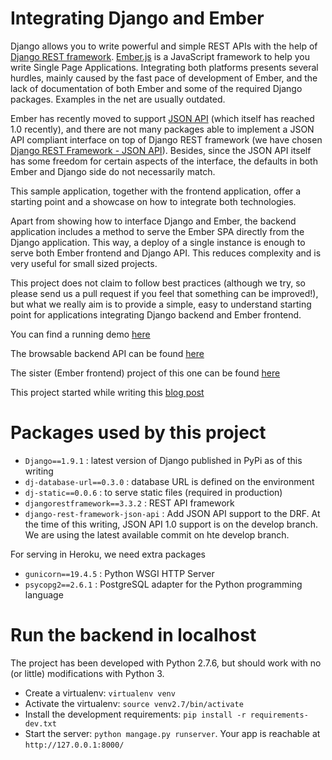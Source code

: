 # Integrating Django and Ember

Django allows you to write powerful and simple REST APIs with the help of [Django REST framework](http://www.django-rest-framework.org). [Ember.js](http://emberjs.com) is a JavaScript framework to help you write Single Page Applications. Integrating both platforms presents several hurdles, mainly caused by the fast pace of development of Ember, and the lack of documentation of both Ember and some of the required Django packages. Examples in the net are usually outdated.

Ember has recently moved to support [JSON API](http://jsonapi.org/) (which itself has reached 1.0 recently), and there are not many packages able to implement a JSON API compliant interface on top of Django REST framework (we have chosen [Django REST Framework - JSON API](http://drf-json-api.readthedocs.org/en/latest/)). Besides, since the JSON API itself has some freedom for certain aspects of the interface, the defaults in both Ember and Django side do not necessarily match.

This sample application, together with the frontend application, offer a starting point and a showcase on how to integrate both technologies.

Apart from showing how to interface Django and Ember, the backend application includes a method to serve the Ember SPA directly from the Django application. This way, a deploy of a single instance is enough to serve both Ember frontend and Django API. This reduces complexity and is very useful for small sized projects.

This project does not claim to follow best practices (although we try, so please send us a pull request if you feel that something can be improved!), but what we really aim is to provide a simple, easy to understand starting point for applications integrating Django backend and Ember frontend.

You can find a running demo [here](http://django-ember-showcase.herokuapp.com)

The browsable backend API can be found [here](http://django-ember-showcase.herokuapp.com/api)

The sister (Ember frontend) project of this one can be found [here](https://github.com/gonvaled/frontend-django-ember-showcase)

This project started while writing this [blog post](http://blog.gonvaled.com/ember/Configuring-Django-and-EmberData-interoperability.html)

# Packages used by this project

* `Django==1.9.1` : latest version of Django published in PyPi as of this writing
* `dj-database-url==0.3.0` : database URL is defined on the environment
* `dj-static==0.0.6` : to serve static files (required in production)
* `djangorestframework==3.3.2` : REST API framework
* `django-rest-framework-json-api` : Add JSON API support to the DRF. At the time of this writing, JSON API 1.0 support is on the develop branch. We are using the latest available commit on hte develop branch.

For serving in Heroku, we need extra packages
* `gunicorn==19.4.5` : Python WSGI HTTP Server
* `psycopg2==2.6.1` : PostgreSQL adapter for the Python programming language

# Run the backend in localhost

The project has been developed with Python 2.7.6, but should work with no (or little) modifications with Python 3.

* Create a virtualenv: `virtualenv venv`
* Activate the virtualenv: `source venv2.7/bin/activate`
* Install the development requirements: `pip install -r requirements-dev.txt`
* Start the server: `python mangage.py runserver`. Your app is reachable at `http://127.0.0.1:8000/`
